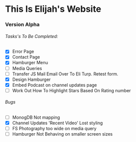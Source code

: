 # This Is Elijah's Website

### Version Alpha

###### Tasks's To Be Completed:

- [x] Error Page
- [x] Contact Page
- [x] Hamburger Menu
- [ ] Media Queries
- [ ] Transfer JS Mail Email Over To Eli Turp. Retest form.
- [x] Design Hamburger
- [x] Embed Podcast on channel updates page
- [ ] Work Out How To Highlight Stars Based On Rating number

###### Bugs
- [ ] MonogDB Not mapping
- [x] Channel Updates 'Recent Video' Lost styling
- [ ] FS Photography too wide on media query
- [ ] Hamburger Not Behaving on smaller screen sizes
